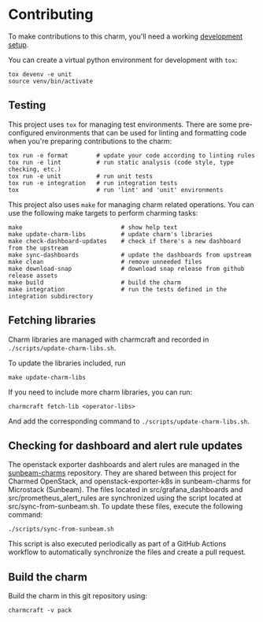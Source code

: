 # Contributing

To make contributions to this charm, you'll need a working [development setup](https://juju.is/docs/sdk/dev-setup).

You can create a virtual python environment for development with `tox`:

```shell
tox devenv -e unit
source venv/bin/activate
```

## Testing

This project uses `tox` for managing test environments. There are some pre-configured environments
that can be used for linting and formatting code when you're preparing contributions to the charm:

```shell
tox run -e format        # update your code according to linting rules
tox run -e lint          # run static analysis (code style, type checking, etc.)
tox run -e unit          # run unit tests
tox run -e integration   # run integration tests
tox                      # run 'lint' and 'unit' environments
```

This project also uses `make` for managing charm related operations. You can use the following make
targets to perform charming tasks:

```shell
make                            # show help text
make update-charm-libs          # update charm's libraries
make check-dashboard-updates    # check if there's a new dashboard from the upstream
make sync-dashboards            # update the dashboards from upstream
make clean                      # remove unneeded files
make download-snap              # download snap release from github release assets
make build                      # build the charm
make integration                # run the tests defined in the integration subdirectory
```

## Fetching libraries

Charm libraries are managed with charmcraft and recorded in `./scripts/update-charm-libs.sh`.

To update the libraries included, run

```shell
make update-charm-libs
```

If you need to include more charm libraries, you can run:

```shell
charmcraft fetch-lib <operator-libs>
```

And add the corresponding command to `./scripts/update-charm-libs.sh`.

## Checking for dashboard and alert rule updates

The openstack exporter dashboards and alert rules are managed
in the [sunbeam-charms](https://opendev.org/openstack/sunbeam-charms) repository.
They are shared between this project for Charmed OpenStack,
and openstack-exporter-k8s in sunbeam-charms for Microstack (Sunbeam).
The files located in src/grafana_dashboards and src/prometheus_alert_rules are synchronized using the script located at src/sync-from-sunbeam.sh. To update these files, execute the following command:

```shell
./scripts/sync-from-sunbeam.sh
```

This script is also executed periodically as part of a GitHub Actions workflow to automatically synchronize the files and create a pull request.

## Build the charm

Build the charm in this git repository using:

```shell
charmcraft -v pack
```
